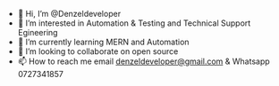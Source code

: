 - 👋 Hi, I’m @Denzeldeveloper
- 👀 I’m interested in Automation & Testing and Technical Support Egineering
- 🌱 I’m currently learning MERN and Automation  
- 💞️ I’m looking to collaborate on open source
- 📫 How to reach me email denzeldeveloper@gmail.com & Whatsapp 0727341857

<!---
Denzeldeveloper/Denzeldeveloper is a ✨ special ✨ repository because its `README.md` (this file) appears on your GitHub profile.
You can click the Preview link to take a look at your changes.
--->
